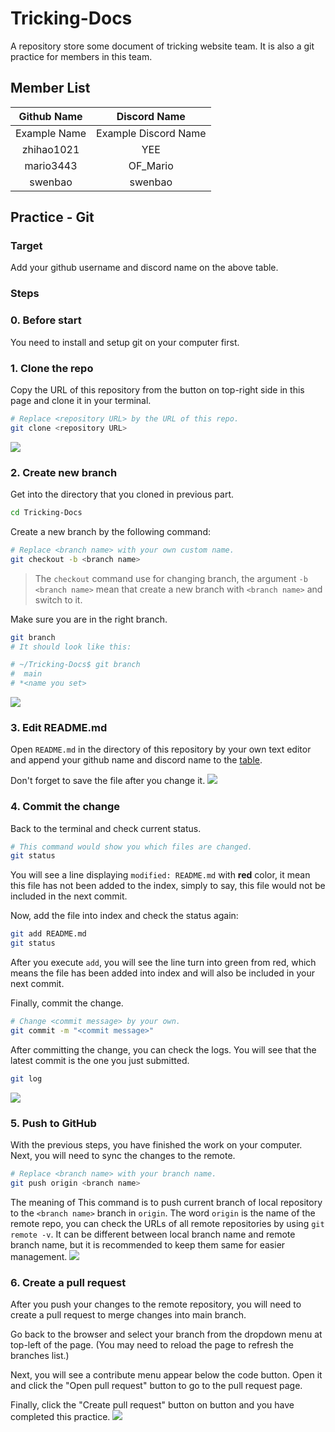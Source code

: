 # Tricking-Docs
A repository store some document of tricking website team. It is also a git practice for members in this team.


## Member List
| Github Name | Discord Name |
| :---------: | :----------: |
| Example Name | Example Discord Name |
| zhihao1021 | YEE |
| mario3443 | OF_Mario |
| swenbao | swenbao |

## Practice - Git
### Target
Add your github username and discord name on the above table.


### Steps
### 0. Before start
You need to install and setup git on your computer first.


### 1. Clone the repo
Copy the URL of this repository from the button on top-right side in this page and clone it in your terminal.
```bash
# Replace <repository URL> by the URL of this repo.
git clone <repository URL>
```
![](assets/step-1.gif)


### 2. Create new branch
Get into the directory that you cloned in previous part.
```bash
cd Tricking-Docs
```
Create a new branch by the following command:
```bash
# Replace <branch name> with your own custom name.
git checkout -b <branch name>
```
> The `checkout` command use for changing branch, the argument `-b <branch name>` mean that create a new branch with `<branch name>` and switch to it.

Make sure you are in the right branch.
```bash
git branch
# It should look like this:

# ~/Tricking-Docs$ git branch
#  main
# *<name you set>
```
![](assets/step-2.gif)


### 3. Edit README.md
Open `README.md` in the directory of this repository by your own text editor and append your github name and discord name to the [table](#member-list).

Don't forget to save the file after you change it.
![](assets/step-3.gif)


### 4. Commit the change
Back to the terminal and check current status.
```bash
# This command would show you which files are changed.
git status
```
You will see a line displaying `modified: README.md` with **red** color, it mean this file has not been added to the index, simply to say, this file would not be included in the next commit.

Now, add the file into index and check the status again:
```bash
git add README.md
git status
```
After you execute `add`, you will see the line turn into green from red, which means the file has been added into index and will also be included in your next commit.

Finally, commit the change.
```bash
# Change <commit message> by your own.
git commit -m "<commit message>"
```

After committing the change, you can check the logs. You will see that the latest commit is the one you just submitted.
```bash
git log
```
![](assets/step-4.gif)


### 5. Push to GitHub
With the previous steps, you have finished the work on your computer. Next, you will need to sync the changes to the remote.
```bash
# Replace <branch name> with your branch name.
git push origin <branch name>
```
The meaning of This command is to push current branch of local repository to the `<branch name>` branch in `origin`. The word `origin` is the name of the remote repo, you can check the URLs of all remote repositories by using `git remote -v`. It can be different between local branch name and remote branch name, but it is recommended to keep them same for easier management.
![](assets/step-5.gif)


### 6. Create a pull request
After you push your changes to the remote repository, you will need to create a pull request to merge changes into main branch.

Go back to the browser and select your branch from the dropdown menu at top-left of the page. (You may need to reload the page to refresh the branches list.)

Next, you will see a contribute menu appear below the code button. Open it and click the "Open pull request" button to go to the pull request page.

Finally, click the "Create pull request" button on button and you have completed this practice.
![](assets/step-6.gif)
